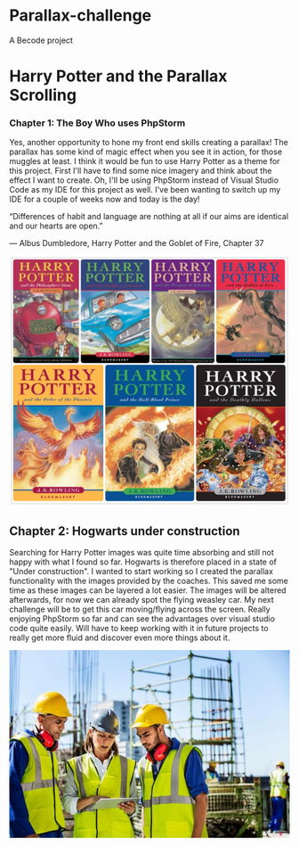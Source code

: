 # Parallax-challenge
A Becode project


# **Harry Potter and the Parallax Scrolling**

### Chapter 1: The Boy Who uses PhpStorm

Yes, another opportunity to hone my front end skills creating a parallax!
The parallax has some kind of magic effect when you see it in action, for those muggles at least.
I think it would be fun to use Harry Potter as a theme for this project. 
First I'll have to find some nice imagery and think about the effect I want to create.
Oh, I'll be using PhpStorm instead of Visual Studio Code as my IDE for this project as well. 
I've been wanting to switch up my IDE for a couple of weeks now and today is the day!

“Differences of habit and language are nothing at all if our aims are identical and our hearts are open.”

— Albus Dumbledore, Harry Potter and the Goblet of Fire, Chapter 37


![hpbook](/img/hpbook.jpeg)



## Chapter 2: Hogwarts under construction

Searching for Harry Potter images was quite time absorbing and still not happy with what I found so far.
Hogwarts is therefore placed in a state of "Under construction". I wanted to start working so I created the parallax 
functionality with the images provided by the coaches. This saved me some time as these images can be layered
a lot easier. The images will be altered afterwards, for now we can already spot the flying weasley car.
My next challenge will be to get this car moving/flying across the screen. Really enjoying PhpStorm so far
and can see the advantages over visual studio code quite easily. Will have to keep working with it in future projects
to really get more fluid and discover even more things about it.


![construct](/img/constructworkers.jpeg)
